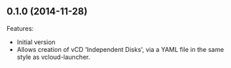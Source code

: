 ## 0.1.0 (2014-11-28)

Features:

  - Initial version
  - Allows creation of vCD 'Independent Disks', via a YAML file in the same style
    as vcloud-launcher.
